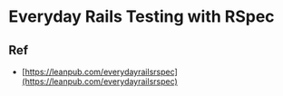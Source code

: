 # Everyday Rails Testing with RSpec


## Ref

* [https://leanpub.com/everydayrailsrspec](https://leanpub.com/everydayrailsrspec)